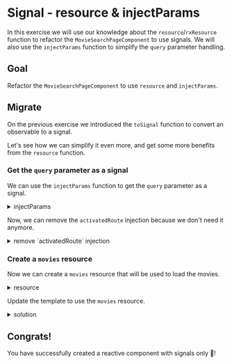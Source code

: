 # Signal - resource & injectParams

In this exercise we will use our knowledge about the `resource`/`rxResource` function to refactor the `MovieSearchPageComponent` to use signals.
We will also use the `injectParams` function to simplify the `query` parameter handling.

## Goal

Refactor the `MovieSearchPageComponent` to use `resource` and `injectParams`.

## Migrate

On the previous exercise we introduced the `toSignal` function to convert an observable to a signal.

Let's see how we can simplify it even more, and get some more benefits from the `resource` function.

### Get the `query` parameter as a signal

We can use the `injectParams` function to get the `query` parameter as a signal.

<details>
  <summary>injectParams</summary>

```ts
// src/app/movie/movie-search-page/movie-search-page.component.ts
import { injectParams } from 'ngxtension/inject-params';

@Component()
export class MovieSearchPageComponent {
  private movieService = inject(MovieService);
  private activatedRoute = inject(ActivatedRoute);

  // 👇 get the `query` parameter as a signal
  queryParam = injectParams((p) => p['query'] as string);

  private movies$: Observable<TMDBMovieModel[]> = this.activatedRoute.params.pipe(
    switchMap((params) => this.movieService.searchMovies(params['query'])),
  );
}

```
</details>

Now, we can remove the `activatedRoute` injection because we don't need it anymore.

<details>
  <summary>remove `activatedRoute` injection</summary>

```diff
@Component()
export class MovieSearchPageComponent {
-  private activatedRoute = inject(ActivatedRoute);
 ...
}
```

</details>

### Create a `movies` resource

Now we can create a `movies` resource that will be used to load the movies.

<details>
  <summary>resource</summary>

```ts
// src/app/movie/movie-search-page/movie-search-page.component.ts
import { rxResource } from '@angular/core/rxjs-interop';

@Component()
export class MovieSearchPageComponent {
  private movieService = inject(MovieService);
  ... 
  
  // 👇 create a `movies` resource
  movies = rxResource({
    request: this.queryParam,
    loader: ({ request: query }) => this.movieService.searchMovies(query),
  });
}
```

</details>

Update the template to use the `movies` resource.

<details>
  <summary>solution</summary>

```angular17html
 @if (movies.hasValue()) {
  <movie-list [movies]="movies.value()!" />
}

@if (movies.isLoading()) {
  <div class="loader"></div>
}

@if (movies.error()) {
  <div class="error">
    There are no movies to show.
    {{ movies.error() }}
  </div>
}
```

</details>

## Congrats! 
You have successfully created a reactive component with signals only 🎉!
